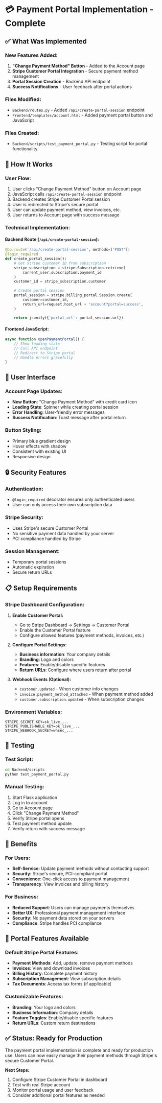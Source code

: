 # 💳 Payment Portal Implementation - Complete

## ✅ What Was Implemented

### **New Features Added:**
1. **"Change Payment Method" Button** - Added to the Account page
2. **Stripe Customer Portal Integration** - Secure payment method management
3. **Portal Session Creation** - Backend API endpoint
4. **Success Notifications** - User feedback after portal actions

### **Files Modified:**
- `Backend/routes.py` - Added `/api/create-portal-session` endpoint
- `Frontend/templates/account.html` - Added payment portal button and JavaScript

### **Files Created:**
- `Backend/scripts/test_payment_portal.py` - Testing script for portal functionality

## 🔧 How It Works

### **User Flow:**
1. User clicks "Change Payment Method" button on Account page
2. JavaScript calls `/api/create-portal-session` endpoint
3. Backend creates Stripe Customer Portal session
4. User is redirected to Stripe's secure portal
5. User can update payment method, view invoices, etc.
6. User returns to Account page with success message

### **Technical Implementation:**

#### **Backend Route (`/api/create-portal-session`):**
```python
@bp.route('/api/create-portal-session', methods=['POST'])
@login_required
def create_portal_session():
    # Get Stripe customer ID from subscription
    stripe_subscription = stripe.Subscription.retrieve(
        current_user.subscription.payment_id
    )
    customer_id = stripe_subscription.customer
    
    # Create portal session
    portal_session = stripe.billing_portal.Session.create(
        customer=customer_id,
        return_url=request.host_url + 'account?portal=success',
    )
    
    return jsonify({'portal_url': portal_session.url})
```

#### **Frontend JavaScript:**
```javascript
async function openPaymentPortal() {
    // Show loading state
    // Call API endpoint
    // Redirect to Stripe portal
    // Handle errors gracefully
}
```

## 🎨 User Interface

### **Account Page Updates:**
- **New Button**: "Change Payment Method" with credit card icon
- **Loading State**: Spinner while creating portal session
- **Error Handling**: User-friendly error messages
- **Success Notification**: Toast message after portal return

### **Button Styling:**
- Primary blue gradient design
- Hover effects with shadow
- Consistent with existing UI
- Responsive design

## 🔒 Security Features

### **Authentication:**
- `@login_required` decorator ensures only authenticated users
- User can only access their own subscription data

### **Stripe Security:**
- Uses Stripe's secure Customer Portal
- No sensitive payment data handled by your server
- PCI compliance handled by Stripe

### **Session Management:**
- Temporary portal sessions
- Automatic expiration
- Secure return URLs

## 📋 Setup Requirements

### **Stripe Dashboard Configuration:**

1. **Enable Customer Portal:**
   - Go to Stripe Dashboard → Settings → Customer Portal
   - Enable the Customer Portal feature
   - Configure allowed features (payment methods, invoices, etc.)

2. **Configure Portal Settings:**
   - **Business information**: Your company details
   - **Branding**: Logo and colors
   - **Features**: Enable/disable specific features
   - **Return URLs**: Configure where users return after portal

3. **Webhook Events (Optional):**
   - `customer.updated` - When customer info changes
   - `invoice.payment_method_attached` - When payment method added
   - `customer.subscription.updated` - When subscription changes

### **Environment Variables:**
```env
STRIPE_SECRET_KEY=sk_live_...
STRIPE_PUBLISHABLE_KEY=pk_live_...
STRIPE_WEBHOOK_SECRET=whsec_...
```

## 🧪 Testing

### **Test Script:**
```bash
cd Backend/scripts
python test_payment_portal.py
```

### **Manual Testing:**
1. Start Flask application
2. Log in to account
3. Go to Account page
4. Click "Change Payment Method"
5. Verify Stripe portal opens
6. Test payment method update
7. Verify return with success message

## 🚀 Benefits

### **For Users:**
- **Self-Service**: Update payment methods without contacting support
- **Security**: Stripe's secure, PCI-compliant portal
- **Convenience**: One-click access to payment management
- **Transparency**: View invoices and billing history

### **For Business:**
- **Reduced Support**: Users can manage payments themselves
- **Better UX**: Professional payment management interface
- **Security**: No payment data stored on your servers
- **Compliance**: Stripe handles PCI compliance

## 🔄 Portal Features Available

### **Default Stripe Portal Features:**
- **Payment Methods**: Add, update, remove payment methods
- **Invoices**: View and download invoices
- **Billing History**: Complete payment history
- **Subscription Management**: View subscription details
- **Tax Documents**: Access tax forms (if applicable)

### **Customizable Features:**
- **Branding**: Your logo and colors
- **Business Information**: Company details
- **Feature Toggles**: Enable/disable specific features
- **Return URLs**: Custom return destinations

## ✅ Status: Ready for Production

The payment portal implementation is complete and ready for production use. Users can now easily manage their payment methods through Stripe's secure Customer Portal.

**Next Steps:**
1. Configure Stripe Customer Portal in dashboard
2. Test with real Stripe account
3. Monitor portal usage and user feedback
4. Consider additional portal features as needed 